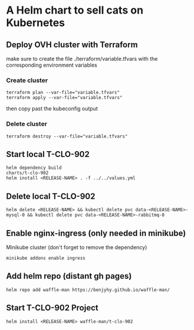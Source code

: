 # A Helm chart to sell cats on Kubernetes

## Deploy OVH cluster with Terraform
make sure to create the file ./terraform/variable.tfvars with the corresponding environment variables

### Create cluster
```
terraform plan --var-file="variable.tfvars"
terraform apply --var-file="variable.tfvars"
```

then copy past the kubeconfig output 

### Delete cluster
```
terraform destroy --var-file="variable.tfvars" 
```

## Start local T-CLO-902
```
helm dependency build
charts/t-clo-902
helm install <RELEASE-NAME> . -f ../../values.yml
```

## Delete local T-CLO-902
```
helm delete <RELEASE-NAME> && kubectl delete pvc data-<RELEASE-NAME>-mysql-0 && kubectl delete pvc data-<RELEASE-NAME>-rabbitmq-0 
```

## Enable nginx-ingress (only needed in minikube)

Minikube cluster (don't forget to remove the dependency)
```
minikube addons enable ingress
```

## Add helm repo (distant gh pages)
```
helm repo add waffle-man https://benjyhy.github.io/waffle-man/
```

## Start T-CLO-902 Project
```
helm install <RELEASE-NAME> waffle-man/t-clo-902
```
